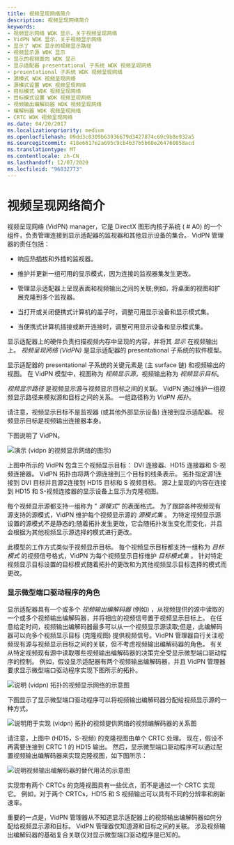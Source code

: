```yaml
---
title: 视频呈现网络简介
description: 视频呈现网络简介
keywords:
- 视频显示网络 WDK 显示，关于视频呈现网络
- VidPN WDK 显示，关于视频显示网络
- 显示了 WDK 显示的视频显示路径
- 视频显示源 WDK 显示
- 显示的视频面向 WDK 显示
- 显示适配器 presentational 子系统 WDK 视频呈现网络
- presentational 子系统 WDK 视频呈现网络
- 源模式 WDK 视频呈现网络
- 源模式设置 WDK 视频呈现网络
- 目标模式 WDK 视频呈现网络
- 目标模式设置 WDK 视频呈现网络
- 视频输出编解码器 WDK 视频呈现网络
- 编解码器 WDK 视频呈现网络
- CRTC WDK 视频呈现网络
ms.date: 04/20/2017
ms.localizationpriority: medium
ms.openlocfilehash: 09dd3c0309b63936679d3427874c69c9b8e932a5
ms.sourcegitcommit: 418e6617e2a695c9cb4b37b5b60e264760858acd
ms.translationtype: MT
ms.contentlocale: zh-CN
ms.lasthandoff: 12/07/2020
ms.locfileid: "96832773"
---
```

# <a name="introduction-to-video-present-networks"></a>视频呈现网络简介


视频呈现网络 (VidPN) manager，它是 DirectX 图形内核子系统 ( # A0) 的一个组件，负责管理连接到显示适配器的监视器和其他显示设备的集合。 VidPN 管理器的责任包括：

-   响应热插拔和外插的监视器。

-   维护并更新一组可用的显示模式，因为连接的监视器集发生更改。

-   管理显示适配器上呈现表面和视频输出之间的关联;例如，将桌面的视图和扩展克隆到多个监视器。

-   当打开或关闭便携式计算机的盖子时，调整可用显示设备和显示模式集。

-   当便携式计算机插接或断开连接时，调整可用显示设备和显示模式集。

显示适配器上的硬件负责扫描视频内存中呈现的内容，并将其 *显示* 在视频输出上。 *视频呈现网络 (VidPN)* 是显示适配器的 presentational 子系统的软件模型。

显示适配器的 presentational 子系统的关键元素是 (主 surface 链) 和视频输出的视图。 在 VidPN 模型中，视图称为 *视频显示源*，视频输出称为 *视频显示目标*。

*视频显示路径* 是视频显示源与视频显示目标之间的关联。 VidPN 通过维护一组视频显示路径来模拟源和目标之间的关系。 一组路径称为 *VidPN 拓扑*。

请注意，视频显示目标不是监视器 (或其他外部显示设备) 连接到显示适配器。 视频显示目标是视频输出连接器本身。

下图说明了 VidPN。

![演示 (vidpn 的视频显示网络的图示) ](images/vidpn.png)

上图中所示的 VidPN 包含三个视频显示目标： DVI 连接器、HD15 连接器和 S-视频连接器。 VidPN 拓扑由将两个源连接到三个目标的线条表示。 拓扑指定源1连接到 DVI 目标并且源2连接到 HD15 目标和 S 视频目标。 源2上呈现的内容在连接到 HD15 和 S-视频连接器的显示设备上显示为克隆视图。

每个视频显示源都支持一组称为 " *源模式*" 的表面格式。 为了跟踪各种视频现有源支持的源模式，VidPN 维护每个视频显示源的 *源模式集* 。 为特定视频显示源设置的源模式不是静态的;随着拓扑发生更改，它会随拓扑发生变化而变化，并且会根据为其他视频显示源选择的模式进行更改。

此模型的工作方式类似于视频显示目标。 每个视频显示目标都支持一组称为 *目标模式* 的视频信号格式，VidPN 为每个视频显示目标维护 *目标模式集* 。 针对特定视频显示目标设置的目标模式随着拓扑的更改和为其他视频显示目标选择的模式而更改。

### <a name="span-idthe_role_of_the_display_miniport_driverspanspan-idthe_role_of_the_display_miniport_driverspanthe-role-of-the-display-miniport-driver"></a><span id="the_role_of_the_display_miniport_driver"></span><span id="THE_ROLE_OF_THE_DISPLAY_MINIPORT_DRIVER"></span>显示微型端口驱动程序的角色

显示适配器具有一个或多个 *视频输出编解码器* (例如) ，从视频提供的源中读取的一个或多个视频输出编解码器，并将相应的视频信号置于视频显示目标上。 在任意给定时间，视频输出编解码器最多可以从一个视频显示源读取;但是，此编解码器可以向多个视频显示目标 (克隆视图) 提供视频信号。VidPN 管理器自行关注视频现有源与视频显示目标之间的关联，但不考虑视频输出编解码器的角色。 有关从特定视频现有源中读取哪些视频输出编解码器的决策完全受显示微型端口驱动程序的控制。 例如，假设显示适配器有两个视频输出编解码器，并且 VidPN 管理器要求显示微型端口驱动程序实现下图所示的拓扑。

![说明 (vidpn) 拓扑的视频显示网络的示意图](images/vidpntopology.png)

下图显示了显示微型端口驱动程序可以将视频输出编解码器分配给视频显示源的一种方式。

![说明用于实现 (vidpn) 拓扑的视频提供网络的视频编解码器的关系图](images/vidpncodecs1.png)

请注意，上图中 (HD15，S-视频) 的克隆视图由单个 CRTC 处理。 现在，假设不再需要连接到 CRTC 1 的 HD15 输出。 然后，显示微型端口驱动程序可以通过配置视频输出编解码器来实现克隆视图，如下图所示：

![说明视频输出编解码器的替代用法的示意图](images/vidpncodecs2.png)

实现带有两个 CRTCs 的克隆视图具有一些优点，而不是通过一个 CRTC 实现它。 例如，对于两个 CRTCs，HD15 和 S 视频输出可以具有不同的分辨率和刷新速率。

重要的一点是，VidPN 管理器从不知道显示适配器上的视频输出编解码器如何分配给视频显示源和目标。 VidPN 管理器仅知道源和目标之间的关联。 涉及视频输出编解码器的基础复合关联仅对显示微型端口驱动程序是已知的。

 

 





